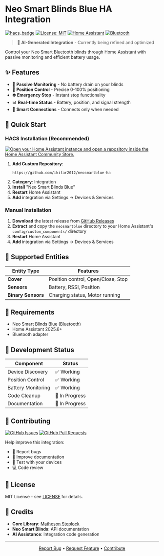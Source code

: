 # Neo Smart Blinds Blue HA Integration

[![hacs_badge](https://img.shields.io/badge/HACS-Custom-orange.svg)](https://github.com/custom-components/hacs)
[![License: MIT](https://img.shields.io/badge/License-MIT-yellow.svg)](https://opensource.org/licenses/MIT)
[![Home Assistant](https://img.shields.io/badge/Home%20Assistant-2025.6+-blue.svg)](https://www.home-assistant.io)
[![Bluetooth](https://img.shields.io/badge/Bluetooth-BLE-informational.svg)](https://esphome.io/components/bluetooth_proxy.html)

> 🤖 **AI-Generated Integration** - Currently being refined and optimized

Control your Neo Smart Bluetooth blinds through Home Assistant with passive monitoring and efficient battery usage.

## ✨ Features

- 🔋 **Passive Monitoring** - No battery drain on your blinds
- 🎯 **Position Control** - Precise 0-100% positioning
- ⛔ **Emergency Stop** - Instant stop functionality
- 📊 **Real-time Status** - Battery, position, and signal strength
- 🔗 **Smart Connections** - Connects only when needed

## 🚀 Quick Start

### HACS Installation (Recommended)

[![Open your Home Assistant instance and open a repository inside the Home Assistant Community Store.](https://my.home-assistant.io/badges/hacs_repository.svg)](https://my.home-assistant.io/redirect/hacs_repository/?owner=ikifar2012&repository=neosmartblue-ha&category=integration)

1. **Add Custom Repository**:
   ```
   https://github.com/ikifar2012/neosmartblue-ha
   ```
2. **Category**: Integration
3. **Install** "Neo Smart Blinds Blue"
4. **Restart** Home Assistant
5. **Add** integration via Settings → Devices & Services

### Manual Installation

1. **Download** the latest release from [GitHub Releases](https://github.com/ikifar2012/neosmartblue-ha/releases/latest)
2. **Extract** and copy the `neosmartblue` directory to your Home Assistant's `config/custom_components/` directory
3. **Restart** Home Assistant
4. **Add** integration via Settings → Devices & Services


## 📱 Supported Entities

| Entity Type | Features |
|-------------|----------|
| **Cover** | Position control, Open/Close, Stop |
| **Sensors** | Battery, RSSI, Position |
| **Binary Sensors** | Charging status, Motor running |

## 🔧 Requirements

- Neo Smart Blinds Blue (Bluetooth)
- Home Assistant 2025.6+
- Bluetooth adapter

## 🚧 Development Status

| Component | Status |
|-----------|--------|
| Device Discovery | ✅ Working |
| Position Control | ✅ Working |
| Battery Monitoring | ✅ Working |
| Code Cleanup | 🔄 In Progress |
| Documentation | 🔄 In Progress |

## 🤝 Contributing

[![GitHub Issues](https://img.shields.io/github/issues/ikifar2012/neosmartblue-ha)](https://github.com/ikifar2012/neosmartblue-ha/issues)
[![GitHub Pull Requests](https://img.shields.io/github/issues-pr/ikifar2012/neosmartblue-ha)](https://github.com/ikifar2012/neosmartblue-ha/pulls)

Help improve this integration:
- 🐛 Report bugs
- 📝 Improve documentation
- 🧪 Test with your devices
- 💻 Code review

## 📄 License

MIT License - see [LICENSE](LICENSE) for details.

## 🙏 Credits

- **Core Library**: [Matheson Steplock](https://github.com/ikifar2012)
- **Neo Smart Blinds**: API documentation
- **AI Assistance**: Integration code generation

---

<p align="center">
  <a href="https://github.com/ikifar2012/neosmartblue-ha/issues">Report Bug</a> •
  <a href="https://github.com/ikifar2012/neosmartblue-ha/issues">Request Feature</a> •
  <a href="#contributing">Contribute</a>
</p>

